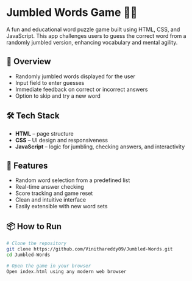 # Jumbled Words Game 🧠🔤

A fun and educational word puzzle game built using HTML, CSS, and JavaScript. This app challenges users to guess the correct word from a randomly jumbled version, enhancing vocabulary and mental agility.

## 🧾 Overview

- Randomly jumbled words displayed for the user  
- Input field to enter guesses  
- Immediate feedback on correct or incorrect answers  
- Option to skip and try a new word  

## 🛠 Tech Stack

- **HTML** – page structure  
- **CSS** – UI design and responsiveness  
- **JavaScript** – logic for jumbling, checking answers, and interactivity  

## 🚀 Features

- Random word selection from a predefined list  
- Real-time answer checking  
- Score tracking and game reset  
- Clean and intuitive interface  
- Easily extensible with new word sets  

## 📦 How to Run

```bash
# Clone the repository
git clone https://github.com/Vinithareddy09/Jumbled-Words.git
cd Jumbled-Words

# Open the game in your browser
Open index.html using any modern web browser
